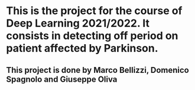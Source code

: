 # This is the project for the course of Deep Learning 2021/2022. It consists in detecting off period on patient affected by Parkinson.
## This project is done by Marco Bellizzi, Domenico Spagnolo and Giuseppe Oliva
